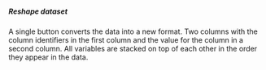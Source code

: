 <h5>Reshape dataset</h5>
A single button converts the data into a new format. Two columns with the column 
identifiers in the first column and the value for the column in a second column. 
All variables are stacked on top of each other in the order they appear in the 
data.

